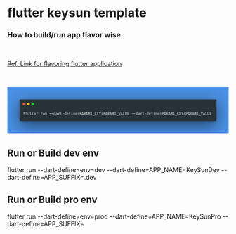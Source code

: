 # flutter keysun template

### How to build/run app flavor wise
</br>

[Ref. Link for flavoring flutter application](https://itnext.io/flutter-1-17-no-more-flavors-no-more-ios-schemas-command-argument-that-solves-everything-8b145ed4285d)

</br>

![flutter run command variables](assets/flutter_run_command_parameters.png)

## Run or Build dev env

flutter run --dart-define=env=dev --dart-define=APP_NAME=KeySunDev --dart-define=APP_SUFFIX=.dev

## Run or Build pro env

flutter run --dart-define=env=prod --dart-define=APP_NAME=KeySunPro --dart-define=APP_SUFFIX=